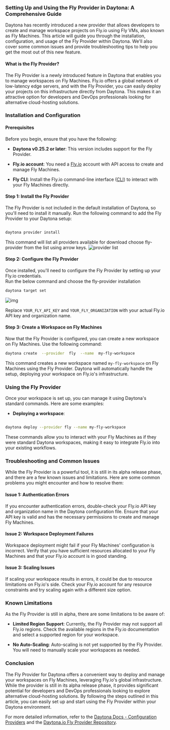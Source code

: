 
### Setting Up and Using the Fly Provider in Daytona: A Comprehensive Guide

  

Daytona has recently introduced a new provider that allows developers to create and manage workspace projects on Fly.io using Fly VMs, also known as Fly Machines. This article will guide you through the installation, configuration, and usage of the Fly Provider within Daytona. We'll also cover some common issues and provide troubleshooting tips to help you get the most out of this new feature.

  

#### What is the Fly Provider?

  

The Fly Provider is a newly introduced feature in Daytona that enables you to manage workspaces on Fly Machines. Fly.io offers a global network of low-latency edge servers, and with the Fly Provider, you can easily deploy your projects on this infrastructure directly from Daytona. This makes it an attractive option for developers and DevOps professionals looking for alternative cloud-hosting solutions.

  

### Installation and Configuration

  

#### Prerequisites

  

Before you begin, ensure that you have the following:

  

-  **Daytona v0.25.2 or later**: This version includes support for the Fly Provider.

-  **Fly.io account**: You need a [Fly.io](https://fly.io/) account with API access to create and manage Fly Machines.

-  **Fly CLI**: Install the Fly.io command-line interface ([CLI](https://fly.io/docs/flyctl/install/)) to interact with your Fly Machines directly.

  

#### Step 1: Install the Fly Provider
The Fly Provider is not included in the default installation of Daytona, so you'll need to install it manually. Run the following command to add the Fly Provider to your Daytona setup:
```bash

daytona provider install
```
 

This command will list all providers available for download choose fly-provider from the list using arrow keys.
![provider list](https://imgur.com/z7ZTxYK)

  
#### Step 2: Configure the Fly Provider
Once installed, you'll need to configure the Fly Provider by setting up your Fly.io credentials. 	 
Run the below command and choose the fly-provider installation 
```bash
daytona target set
```
![img](https://imgur.com/ZBucDaG)

Replace `YOUR_FLY_API_KEY` and `YOUR_FLY_ORGANIZATION` with your actual Fly.io API key and organization name.


#### Step 3: Create a Workspace on Fly Machines
Now that the Fly Provider is configured, you can create a new workspace on Fly Machines. Use the following command:

```bash
daytona create  --provider  fly  --name  my-fly-workspace

```


This command creates a new workspace named `my-fly-workspace` on Fly Machines using the Fly Provider. Daytona will automatically handle the setup, deploying your workspace on Fly.io's infrastructure.

  

### Using the Fly Provider

  

Once your workspace is set up, you can manage it using Daytona's standard commands. Here are some examples:

  

-  **Deploying a workspace**:

  

```bash

daytona deploy --provider fly --name my-fly-workspace

```


These commands allow you to interact with your Fly Machines as if they were standard Daytona workspaces, making it easy to integrate Fly.io into your existing workflows.


### Troubleshooting and Common Issues


While the Fly Provider is a powerful tool, it is still in its alpha release phase, and there are a few known issues and limitations. Here are some common problems you might encounter and how to resolve them:

  

#### Issue 1: Authentication Errors

  

If you encounter authentication errors, double-check your Fly.io API key and organization name in the Daytona configuration file. Ensure that your API key is valid and has the necessary permissions to create and manage Fly Machines.

  

#### Issue 2: Workspace Deployment Failures

  

Workspace deployment might fail if your Fly Machines' configuration is incorrect. Verify that you have sufficient resources allocated to your Fly Machines and that your Fly.io account is in good standing.

  

#### Issue 3: Scaling Issues

  

If scaling your workspace results in errors, it could be due to resource limitations on Fly.io's side. Check your Fly.io account for any resource constraints and try scaling again with a different size option.

  

### Known Limitations

  

As the Fly Provider is still in alpha, there are some limitations to be aware of:

  

-  **Limited Region Support**: Currently, the Fly Provider may not support all Fly.io regions. Check the available regions in the Fly.io documentation and select a supported region for your workspace.

-  **No Auto-Scaling**: Auto-scaling is not yet supported by the Fly Provider. You will need to manually scale your workspaces as needed.

  

### Conclusion

  

The Fly Provider for Daytona offers a convenient way to deploy and manage your workspaces on Fly Machines, leveraging Fly.io's global infrastructure. While the provider is still in its alpha release phase, it provides significant potential for developers and DevOps professionals looking to explore alternative cloud-hosting solutions. By following the steps outlined in this article, you can easily set up and start using the Fly Provider within your Daytona environment.

  

For more detailed information, refer to the [Daytona Docs - Configuration Providers](https://daytona.io/docs/providers) and the [Daytona.io Fly Provider Repository](https://github.com/daytona-io/fly-provider).